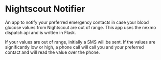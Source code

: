 # Nightscout Notifier

An app to notify your preferred emergency contacts in case your blood glucose values from Nightscout are  out of range.
This app uses the nexmo dispatch api and is written in Flask.

If your values are out of range, initially a SMS will be sent. If the values are significantly low or high, a phone call will call you and your preferred contact and will read the value over the phone.
